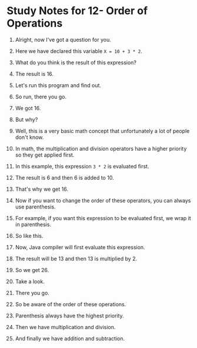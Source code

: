 # Study Notes for 12- Order of Operations

1. Alright, now I've got a question for you.

2. Here we have declared this variable `X = 10 + 3 * 2`.

3. What do you think is the result of this expression?

4. The result is 16.

5. Let's run this program and find out.

6. So run, there you go.

7. We got 16.

8. But why?

9. Well, this is a very basic math concept that unfortunately a lot of people don't know.

10. In math, the multiplication and division operators have a higher priority so they get applied first.

11. In this example, this expression `3 * 2` is evaluated first.

12. The result is 6 and then 6 is added to 10.

13. That's why we get 16.

14. Now if you want to change the order of these operators, you can always use parenthesis.

15. For example, if you want this expression to be evaluated first, we wrap it in parenthesis.

16. So like this.

17. Now, Java compiler will first evaluate this expression.

18. The result will be 13 and then 13 is multiplied by 2.

19. So we get 26.

20. Take a look.

21. There you go.

22. So be aware of the order of these operations.

23. Parenthesis always have the highest priority.

24. Then we have multiplication and division.

25. And finally we have addition and subtraction.
